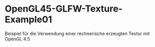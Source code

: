 # OpenGL45-GLFW-Texture-Example01
Beispiel für die Verwendung einer rechnerische erzeugten Textur mit OpenGL 4.5

